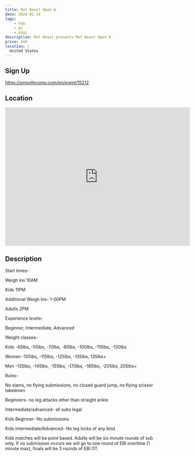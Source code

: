 ```yaml
---
title: Mat Beast Open 6
date: 2024-02-24
tags:
    - Feb
    - gi 
    - nogi 
description: Mat Beast presents Mat Beast Open 6
price: $40
location: |
  United States
---
```

## Sign Up
https://smoothcomp.com/en/event/15212

## Location
<iframe src="https://www.google.com/maps/embed?pb=!1m18!1m12!1m3!1d12345.6789!2d0.0000000!3d0.0000000!2m3!1f0!2f0!3f0!3m2!1i1024!2i768!4f13.1!3m3!1m2!1s0x0%3A0x0!2z0.0000000!5e0!3m2!1sen!2sus!4v1234567890" width="600" height="450" style="border:0;" allowfullscreen="" loading="lazy"></iframe>

## Description
Start times-


Weigh ins 10AM


Kids 11PM


Additional Weigh Ins- 1-00PM


Adults 2PM


Experience levels-


Beginner, Intermediate, Advanced 


Weight classes-


Kids -45lbs, -55lbs, -70lbs, -85lbs, -100lbs, -115lbs, -130lbs


Women -105lbs, -115lbs, -125lbs, -135lbs, 135lbs+


Men -135lbs, -145lbs, -155lbs, -170lbs, -185lbs, -205lbs, 205lbs+


Rules-


No slams, no flying submissions, no closed guard jump, no flying scissor takedown


Beginners- no leg attacks other than straight ankle


Intermediate/advanced- all subs legal


Kids Beginner- No submissions


Kids Intermediate/Advanced- No leg locks of any kind 


Kids matches will be point based. Adults will be six minute rounds of sub only. If no submission occurs we will go to one round of EBI overtime (1 minute max), finals will be 3 rounds of EBI OT.